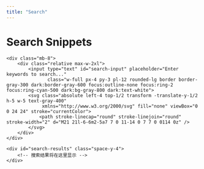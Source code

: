 ```yaml
---
title: "Search"
---
```


<div class="container mx-auto px-4 py-8">
    <h1 class="text-3xl font-bold mb-6">Search Snippets</h1>
    
    <div class="mb-8">
        <div class="relative max-w-2xl">
            <input type="text" id="search-input" placeholder="Enter keywords to search..." 
                   class="w-full px-4 py-3 pl-12 rounded-lg border border-gray-300 dark:border-gray-600 focus:outline-none focus:ring-2 focus:ring-cyan-500 dark:bg-gray-800 dark:text-white">
            <svg class="absolute left-4 top-1/2 transform -translate-y-1/2 h-5 w-5 text-gray-400" 
                 xmlns="http://www.w3.org/2000/svg" fill="none" viewBox="0 0 24 24" stroke="currentColor">
                <path stroke-linecap="round" stroke-linejoin="round" stroke-width="2" d="M21 21l-6-6m2-5a7 7 0 11-14 0 7 7 0 0114 0z" />
            </svg>
        </div>
    </div>
    
    <div id="search-results" class="space-y-4">
        <!-- 搜索结果将在这里显示 -->
    </div>
</div>

<script>
// 搜索功能实现
document.addEventListener('DOMContentLoaded', function() {
    const searchInput = document.getElementById('search-input');
    const searchResults = document.getElementById('search-results');
    
    // 获取搜索索引
    fetch('/index.json')
        .then(response => response.json())
        .then(data => {
            searchInput.addEventListener('input', function() {
                const query = this.value.trim().toLowerCase();
                if (query.length === 0) {
                    searchResults.innerHTML = '';
                    return;
                }
                
                // 执行搜索
                const results = data.filter(item => {
                    return (
                        (item.title && item.title.toLowerCase().includes(query)) ||
                        (item.description && item.description.toLowerCase().includes(query)) ||
                        (item.content && item.content.toLowerCase().includes(query)) ||
                        (item.tags && item.tags.some(tag => tag.toLowerCase().includes(query)))
                    );
                });
                
                // 显示结果
                displayResults(results, query);
            });
        })
        .catch(error => {
            console.error('Error loading search index:', error);
            searchResults.innerHTML = '<p class="text-red-500">Failed to load search index.</p>';
        });
    
    function displayResults(results, query) {
        if (results.length === 0) {
            searchResults.innerHTML = '<p class="text-gray-500 dark:text-gray-400">No results found.</p>';
            return;
        }
        
        const resultsHTML = results.map(item => `
            <div class="bg-white dark:bg-gray-800 rounded-lg border border-gray-200 dark:border-gray-700 p-6 hover:shadow-lg transition duration-300">
                <h3 class="text-xl font-semibold mb-2">
                    <a href="${item.permalink}" class="text-cyan-600 dark:text-cyan-400 hover:underline">${highlightText(item.title, query)}</a>
                </h3>
                <p class="text-gray-600 dark:text-gray-300 mb-3">${highlightText(item.description || '', query)}</p>
                ${item.tags && item.tags.length > 0 ? `
                    <div class="flex flex-wrap gap-2">
                        ${item.tags.map(tag => `
                            <span class="px-2 py-1 text-xs rounded-full bg-gray-100 dark:bg-gray-700 text-gray-600 dark:text-gray-300">
                                ${tag}
                            </span>
                        `).join('')}
                    </div>
                ` : ''}
            </div>
        `).join('');
        
        searchResults.innerHTML = resultsHTML;
    }
    
    function highlightText(text, query) {
        if (!query) return text;
        const regex = new RegExp(`(${query})`, 'gi');
        return text.replace(regex, '<span class="bg-yellow-200 dark:bg-yellow-600">$1</span>');
    }
});
</script>